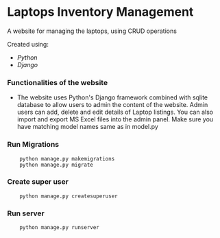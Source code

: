# Laptops Inventory Management 
 
A website for managing the laptops, using CRUD operations

 Created using:

* *Python*
* *Django*

### Functionalities of the website

- The website uses Python's Django framework combined with sqlite database to allow users to admin the content of the website. Admin users can add, delete and edit details of Laptop listings. You can also import and export MS Excel files into the admin panel. Make sure you have matching model names same as in model.py

### Run Migrations

        python manage.py makemigrations
        python manage.py migrate

### Create super user
        python manage.py createsuperuser

### Run server
        python manage.py runserver